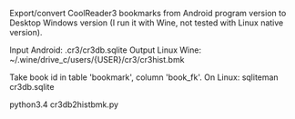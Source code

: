 Export/convert CoolReader3 bookmarks from Android program version to Desktop Windows version (I run it with Wine, not tested with Linux native version).

Input Android: .cr3/cr3db.sqlite
Output Linux Wine: ~/.wine/drive_c/users/{USER}/cr3/cr3hist.bmk

Take book id in table 'bookmark', column 'book_fk'.
On Linux: sqliteman cr3db.sqlite

python3.4 cr3db2histbmk.py